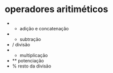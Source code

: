 # operadores aritiméticos
  
 - + adição e concatenação
 - - subtração
 -  / divisão
 -  * multiplicação
 -  ** potenciação
 -  % resto da divisão
